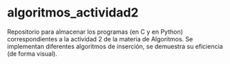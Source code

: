 # algoritmos_actividad2
Repositorio para almacenar los programas (en C y en Python) correspondientes a la actividad 2 de la materia de Algoritmos. Se implementan diferentes algoritmos de inserción, se demuestra su eficiencia (de forma visual). 
